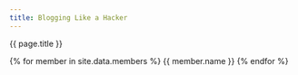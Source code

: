 ```yaml
---
title: Blogging Like a Hacker
---
```


{{ page.title }}

{% for member in site.data.members %}
      {{ member.name }}
{% endfor %}
